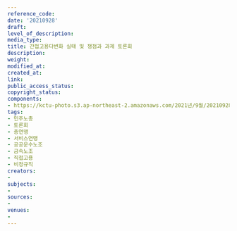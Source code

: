 ```yaml
---
reference_code: 
date: '20210928'
draft: 
level_of_description: 
media_type: 
title: 간접고용다변화 실태 및 쟁점과 과제 토론회
description: 
weight: 
modified_at: 
created_at: 
link: 
public_access_status: 
copyright_status: 
components:
- https://kctu-photo.s3.ap-northeast-2.amazonaws.com/2021년/9월/20210928-간접고용다변화+실태+및+쟁점과+과제+토론회_민주노총_토론회_총연맹_서비스연맹_공공운수노조_금속노조_직접고용_비정규직/404201_62246_5248.jpg
tags:
- 민주노총
- 토론회
- 총연맹
- 서비스연맹
- 공공운수노조
- 금속노조
- 직접고용
- 비정규직
creators:
- 
subjects:
- 
sources:
- 
venues:
- 
---
```

